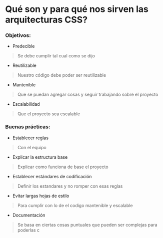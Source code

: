 # Qué son y para qué nos sirven las arquitecturas CSS?

### Objetivos:
* Predecible 
> Se debe cumplir tal cual como se dijo 
* Reutilizable
> Nuestro código debe poder ser reutilizable
* Mantenible
> Que se puedan agregar cosas y seguir trabajando sobre el proyecto
* Escalabilidad
> Que el proyecto sea escalable

### Buenas prácticas:
* Establecer reglas
> Con el equipo
* Explicar la estructura base
> Explicar como funciona de base el proyecto
* Establecer estándares de codificación 
> Definir los estandares y no romper con esas reglas
* Evitar largas hojas de estilo
> Para cumplir con lo de el codigo mantenible y escalable
* Documentación
> Se basa en ciertas cosas puntuales que pueden ser complejas para poderlas c